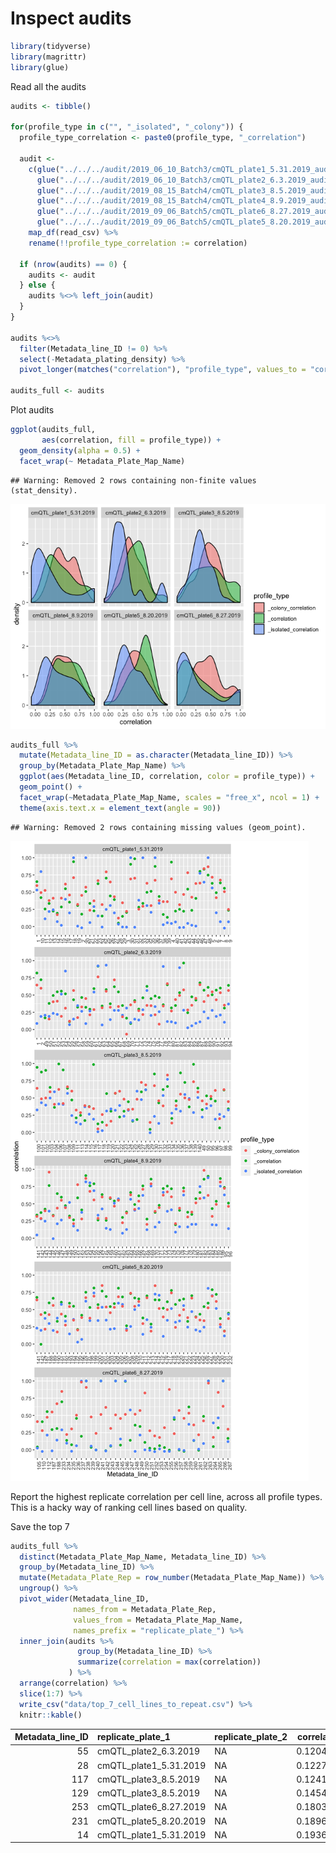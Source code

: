 Inspect audits
================

``` r
library(tidyverse)
library(magrittr)
library(glue)
```

Read all the audits

``` r
audits <- tibble()

for(profile_type in c("", "_isolated", "_colony")) {
  profile_type_correlation <- paste0(profile_type, "_correlation")
  
  audit <- 
    c(glue("../../../audit/2019_06_10_Batch3/cmQTL_plate1_5.31.2019_audit{profile_type}_detailed.csv"),
      glue("../../../audit/2019_06_10_Batch3/cmQTL_plate2_6.3.2019_audit{profile_type}_detailed.csv"),
      glue("../../../audit/2019_08_15_Batch4/cmQTL_plate3_8.5.2019_audit{profile_type}_detailed.csv"),
      glue("../../../audit/2019_08_15_Batch4/cmQTL_plate4_8.9.2019_audit{profile_type}_detailed.csv"),
      glue("../../../audit/2019_09_06_Batch5/cmQTL_plate6_8.27.2019_audit{profile_type}_detailed.csv"),
      glue("../../../audit/2019_09_06_Batch5/cmQTL_plate5_8.20.2019_audit{profile_type}_detailed.csv")) %>%
    map_df(read_csv) %>%
    rename(!!profile_type_correlation := correlation)
  
  if (nrow(audits) == 0) {
    audits <- audit
  } else {
    audits %<>% left_join(audit)
  }
}

audits %<>% 
  filter(Metadata_line_ID != 0) %>%
  select(-Metadata_plating_density) %>%
  pivot_longer(matches("correlation"), "profile_type", values_to = "correlation")

audits_full <- audits
```

Plot audits

``` r
ggplot(audits_full, 
       aes(correlation, fill = profile_type)) + 
  geom_density(alpha = 0.5) + 
  facet_wrap(~ Metadata_Plate_Map_Name)
```

    ## Warning: Removed 2 rows containing non-finite values (stat_density).

![](6.inspect-audits_files/figure-gfm/unnamed-chunk-3-1.png)<!-- -->

``` r
audits_full %>%
  mutate(Metadata_line_ID = as.character(Metadata_line_ID)) %>%
  group_by(Metadata_Plate_Map_Name) %>%
  ggplot(aes(Metadata_line_ID, correlation, color = profile_type)) + 
  geom_point() + 
  facet_wrap(~Metadata_Plate_Map_Name, scales = "free_x", ncol = 1) +
  theme(axis.text.x = element_text(angle = 90))
```

    ## Warning: Removed 2 rows containing missing values (geom_point).

![](6.inspect-audits_files/figure-gfm/unnamed-chunk-4-1.png)<!-- -->

Report the highest replicate correlation per cell line, across all
profile types. This is a hacky way of ranking cell lines based on
quality.

Save the top 7

``` r
audits_full %>% 
  distinct(Metadata_Plate_Map_Name, Metadata_line_ID) %>%
  group_by(Metadata_line_ID) %>%
  mutate(Metadata_Plate_Rep = row_number(Metadata_Plate_Map_Name)) %>%
  ungroup() %>%
  pivot_wider(Metadata_line_ID, 
              names_from = Metadata_Plate_Rep, 
              values_from = Metadata_Plate_Map_Name,
              names_prefix = "replicate_plate_") %>%
  inner_join(audits %>%
               group_by(Metadata_line_ID) %>% 
               summarize(correlation = max(correlation))
             ) %>%
  arrange(correlation) %>%
  slice(1:7) %>%
  write_csv("data/top_7_cell_lines_to_repeat.csv") %>%
  knitr::kable()
```

| Metadata\_line\_ID | replicate\_plate\_1      | replicate\_plate\_2 | correlation |
| -----------------: | :----------------------- | :------------------ | ----------: |
|                 55 | cmQTL\_plate2\_6.3.2019  | NA                  |   0.1204948 |
|                 28 | cmQTL\_plate1\_5.31.2019 | NA                  |   0.1227875 |
|                117 | cmQTL\_plate3\_8.5.2019  | NA                  |   0.1241144 |
|                129 | cmQTL\_plate3\_8.5.2019  | NA                  |   0.1454407 |
|                253 | cmQTL\_plate6\_8.27.2019 | NA                  |   0.1803551 |
|                231 | cmQTL\_plate5\_8.20.2019 | NA                  |   0.1896863 |
|                 14 | cmQTL\_plate1\_5.31.2019 | NA                  |   0.1936588 |
